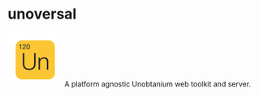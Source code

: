 # unoversal
<img src="media/img/logo.png"></img>
A platform agnostic Unobtanium web toolkit and server.
